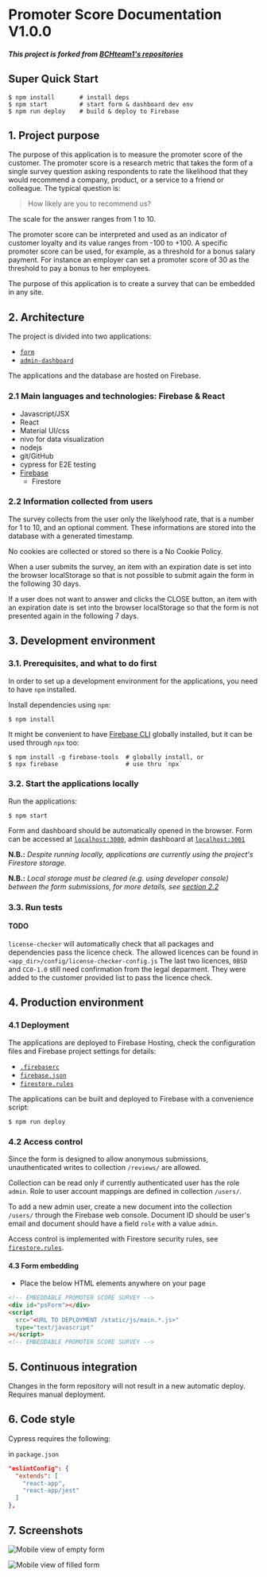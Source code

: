 # Promoter Score Documentation V1.0.0

##### This project is forked from [BCHteam1's repositories](https://github.com/BCHteam1/)

## Super Quick Start

```
$ npm install       # install deps
$ npm start         # start form & dashboard dev env
$ npm run deploy    # build & deploy to Firebase
```

## 1. Project purpose

The purpose of this application is to measure the promoter score of the customer.
The promoter score is a research metric that takes the form of a single survey question asking respondents to rate the likelihood that they would recommend a company, product, or a service to a friend or colleague.
The typical question is:

> How likely are you to recommend us?

The scale for the answer ranges from 1 to 10.

The promoter score can be interpreted and used as an indicator of customer loyalty and its value ranges from -100 to +100. A specific promoter score can be used, for example, as a threshold for a bonus salary payment. For instance an employer can set a promoter score of 30 as the threshold to pay a bonus to her employees.

The purpose of this application is to create a survey that can be embedded in any site.

## 2. Architecture

The project is divided into two applications:
- [`form`](./form/)
- [`admin-dashboard`](./admin-dashboard/)

The applications and the database are hosted on Firebase.

### 2.1 Main languages and technologies: Firebase & React

- Javascript/JSX
- React
- Material UI/css
- nivo for data visualization
- nodejs
- git/GitHub
- cypress for E2E testing
- [Firebase](https://firebase.google.com/)
  - Firestore

### 2.2 Information collected from users<a id='2.2'></a>

The survey collects from the user only the likelyhood rate, that is a number for 1 to 10, and an optional comment. These informations are stored into the database with a generated timestamp.

No cookies are collected or stored so there is a No Cookie Policy.

When a user submits the survey, an item with an expiration date is set into the browser localStorage so that is not possible to submit again the form in the following 30 days.

If a user does not want to answer and clicks the CLOSE button, an item with an expiration date is set into the browser localStorage so that the form is not presented again in the following 7 days.

## 3. Development environment

### 3.1. Prerequisites, and what to do first

In order to set up a development environment for the applications, you need to have `npm` installed.

Install dependencies using `npm`:

```
$ npm install
```

It might be convenient to have [Firebase CLI](https://firebase.google.com/docs/cli) globally installed, but it can be used through `npx` too:

```
$ npm install -g firebase-tools  # globally install, or
$ npx firebase                   # use thru `npx`
```

### 3.2. Start the applications locally

Run the applications:

```
$ npm start
```

Form and dashboard should be automatically opened in the browser.
Form can be accessed at [`localhost:3000`](http://localhost:3000), admin dashboard at [`localhost:3001`](http://localhost:3001) 

**N.B.:** *Despite running locally, applications are currently using the project's Firestore storage.*

**N.B.:** *Local storage must be cleared (e.g. using developer console) between the form submissions, for more details, see [section 2.2](#2.2)*

### 3.3. Run tests

#### TODO

`license-checker` will automatically check that all packages and dependencies pass the licence check.
The allowed licences can be found in `<app_dir>/config/license-checker-config.js`
The last two licences, `0BSD` and `CC0-1.0` still need confirmation from the legal deparment. They were added to the customer provided list to pass the licence check.

## 4. Production environment

### 4.1 Deployment

The applications are deployed to Firebase Hosting, check the configuration files and Firebase project settings for details:

- [`.firebaserc`](./.firebaserc)
- [`firebase.json`](./firebase.json)
- [`firestore.rules`](./firestore.rules)

The applications can be built and deployed to Firebase with a convenience script:

```
$ npm run deploy
```

### 4.2 Access control

Since the form is designed to allow anonymous submissions, unauthenticated writes to collection `/reviews/` are allowed.

Collection can be read only if currently authenticated user has the role `admin`. Role to user account mappings are defined in collection `/users/`.

To add a new admin user, create a new document into the collection `/users/` through the Firebase web console.
Document ID should be user's email and document should have a field `role` with a value `admin`.

Access control is implemented with Firestore security rules, see [`firestore.rules`](./firestore.rules).

#### 4.3 Form embedding

- Place the below HTML elements anywhere on your page

```html
<!-- EMBEDDABLE PROMOTER SCORE SURVEY -->
<div id="psForm"></div>
<script
  src="<URL TO DEPLOYMENT /static/js/main.*.js>"
  type="text/javascript"
></script>
<!-- EMBEDDABLE PROMOTER SCORE SURVEY -->
```

## 5. Continuous integration

Changes in the form repository will not result in a new automatic deploy. Requires manual deployment.

## 6. Code style

Cypress requires the following:

in `package.json`

```json
"eslintConfig": {
  "extends": [
    "react-app",
    "react-app/jest"
  ]
},
```

## 7. Screenshots

![Mobile view of empty form](src/components/assets/ScreenshotEmptyForm.png?raw=true "Empty form")

![Mobile view of filled form](src/components/assets/ScreenshotRatedForm.png?raw=true "Filled form")
